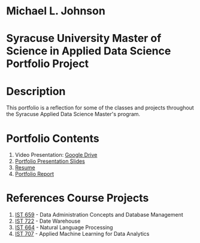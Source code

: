 # Michael L. Johnson
# Syracuse University Master of Science in Applied Data Science Portfolio Project
# Description
This portfolio is a reflection for some of the classes and projects throughout the Syracuse Applied Data Science Master's program.
# Portfolio Contents
1. Video Presentation: [Google Drive](https://drive.google.com/file/d/14ioz3c2meWCFheVwB77K2kknmT0uczdD/view)
2. [Portfolio Presentation Slides](https://github.com/AirJohnson3/Portfolio_Project/blob/master/Michael_Johnson_Portfolio_Presentation.pdf)
3. [Resume](https://github.com/AirJohnson3/Portfolio_Project/blob/master/Michael_Johnson_Portfolio_Resume.pdf)
4. [Portfolio Report](https://github.com/AirJohnson3/Portfolio_Project/blob/master/Michael_Johnson_Portfolio_Report.docx)
# References Course Projects
1. [IST 659](https://github.com/AirJohnson3/Portfolio_Project/tree/master/IST_659) - Data Administration Concepts and Database Management
2. [IST 722](https://github.com/AirJohnson3/Portfolio_Project/tree/master/IST_722) - Date Warehouse
3. [IST 664](https://github.com/AirJohnson3/Portfolio_Project/tree/master/IST_664) - Natural Language Processing
4. [IST 707](https://github.com/AirJohnson3/Portfolio_Project/tree/master/IST_707) - Applied Machine Learning for Data Analytics
